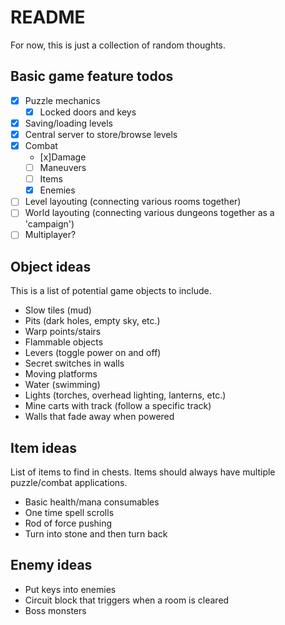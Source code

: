 # README
For now, this is just a collection of random thoughts.

## Basic game feature todos
- [x] Puzzle mechanics
  - [x] Locked doors and keys
- [x] Saving/loading levels
- [x] Central server to store/browse levels
- [x] Combat
  - [x]Damage
  - [ ] Maneuvers
  - [ ] Items
  - [x] Enemies
- [ ] Level layouting (connecting various rooms together)
- [ ] World layouting (connecting various dungeons together as a 'campaign')
- [ ] Multiplayer?

## Object ideas
This is a list of potential game objects to include.
- Slow tiles (mud)
- Pits (dark holes, empty sky, etc.)
- Warp points/stairs
- Flammable objects
- Levers (toggle power on and off)
- Secret switches in walls
- Moving platforms
- Water (swimming)
- Lights (torches, overhead lighting, lanterns, etc.)
- Mine carts with track (follow a specific track)
- Walls that fade away when powered

## Item ideas
List of items to find in chests. Items should always have multiple puzzle/combat applications.
- Basic health/mana consumables
- One time spell scrolls
- Rod of force pushing
- Turn into stone and then turn back

## Enemy ideas
- Put keys into enemies
- Circuit block that triggers when a room is cleared
- Boss monsters

